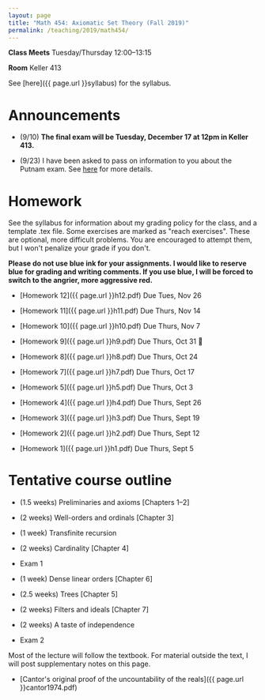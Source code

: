 ```yaml
---
layout: page
title: "Math 454: Axiomatic Set Theory (Fall 2019)"
permalink: /teaching/2019/math454/
---
```


**Class Meets** Tuesday/Thursday 12:00–13:15

**Room** Keller 413

See [here]({{ page.url }}syllabus) for the syllabus.

Announcements
=============

* (9/10) **The final exam will be Tuesday, December 17 at 12pm in Keller 413.**

* (9/23) I have been asked to pass on information to you about the Putnam exam. See [here](http://www.math.hawaii.edu/~pavel/putnam/) for more details.

Homework
========

See the syllabus for information about my grading policy for the class, and a template .tex file. Some exercises are marked as "reach exercises". These are optional, more difficult problems. You are encouraged to attempt them, but I won't penalize your grade if you don't.

**Please do not use blue ink for your assignments. I would like to reserve blue for grading and writing comments. If you use blue, I will be forced to switch to the angrier, more aggressive red.**

* [Homework 12]({{ page.url }}h12.pdf) Due Tues, Nov 26

* [Homework 11]({{ page.url }}h11.pdf) Due Thurs, Nov 14

* [Homework 10]({{ page.url }}h10.pdf) Due Thurs, Nov 7

* [Homework 9]({{ page.url }}h9.pdf) Due Thurs, Oct 31 🎃

* [Homework 8]({{ page.url }}h8.pdf) Due Thurs, Oct 24

* [Homework 7]({{ page.url }}h7.pdf) Due Thurs, Oct 17

* [Homework 5]({{ page.url }}h5.pdf) Due Thurs, Oct 3

* [Homework 4]({{ page.url }}h4.pdf) Due Thurs, Sept 26

* [Homework 3]({{ page.url }}h3.pdf) Due Thurs, Sept 19

* [Homework 2]({{ page.url }}h2.pdf) Due Thurs, Sept 12

* [Homework 1]({{ page.url }}h1.pdf) Due Thurs, Sept 5


Tentative course outline
=========

* (1.5 weeks) Preliminaries and axioms [Chapters 1–2]

* (2 weeks) Well-orders and ordinals [Chapter 3]

* (1 week) Transfinite recursion

* (2 weeks) Cardinality [Chapter 4]

* Exam 1

* (1 week) Dense linear orders [Chapter 6]

* (2.5 weeks) Trees [Chapter 5]

* (2 weeks) Filters and ideals [Chapter 7]

* (2 weeks) A taste of independence

* Exam 2

Most of the lecture will follow the textbook. For material outside the text, I will post supplementary notes on this page.

* [Cantor's original proof of the uncountability of the reals]({{ page.url }}cantor1974.pdf)

